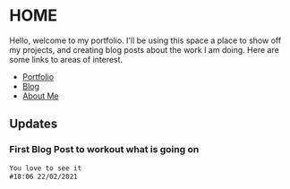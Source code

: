 # HOME

Hello, welcome to my portfolio. I'll be using this space a place to show off my projects, and creating blog posts about the work I am doing. Here are some links to areas of interest. 

- [Portfolio](portfolio.md)
- [Blog](blog.md)
- [About Me](about.md)

## Updates

### First Blog Post to workout what is going on
```markdown
You love to see it
#18:06 22/02/2021
```
